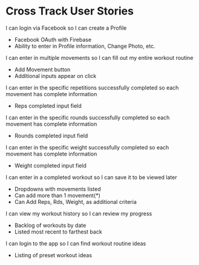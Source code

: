 Cross Track User Stories
============

I can login via Facebook so I can create a Profile
  * Facebook OAuth with Firebase
  * Ability to enter in Profile information, Change Photo, etc.

I can enter in multiple movements so I can fill out my entire workout routine
  * Add Movement button
  * Additional inputs appear on click

I can enter in the specific repetitions successfully completed so each movement has complete information
  * Reps completed input field

I can enter in the specific rounds successfully completed so each movement has complete information
  * Rounds completed input field

I can enter in the specific weight successfully completed so each movement has complete information
  * Weight completed input field

I can enter in a completed workout so I can save it to be viewed later
  * Dropdowns with movements listed
  * Can add more than 1 movement(*)
  * Can Add Reps, Rds, Weight, as additional criteria

I can view my workout history so I can review my progress
  * Backlog of workouts by date
  * Listed most recent to farthest back

I can login to the app so I can find workout routine ideas
  * Listing of preset workout ideas
